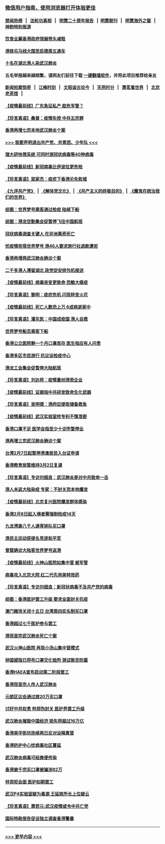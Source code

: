 ### [微信用户指南，使用浏览器打开体验更佳](https://github.com/gfw-breaker/banned-news1/blob/master/indexes/wechat-guide.md?t=0)
#### [禁闻热榜](热点新闻.md?t=0)  &nbsp;&nbsp;|&nbsp;&nbsp; [法轮功真相](https://github.com/gfw-breaker/truth/blob/master/README.md?t=0) &nbsp;&nbsp;|&nbsp;&nbsp; [明慧二十周年报告](https://github.com/gfw-breaker/mh-reports/blob/master/README.md?t=0) &nbsp;&nbsp;|&nbsp;&nbsp;[明慧期刊](https://github.com/gfw-breaker/mh-qikan) &nbsp;&nbsp;|&nbsp;&nbsp; [明慧海外之窗](https://github.com/gfw-breaker/mh-news/blob/master/README.md?t=0) &nbsp;&nbsp;|&nbsp;&nbsp; [神韵特别报道](https://github.com/gfw-breaker/mh-news/blob/master/shenyun.md?t=0)
#### [饮食业冀香港政府领展带头减租](../pages/nsc415/n11864876.md?t=02132156) 
#### [港铁屯马线大围至启德周五通车](../pages/nsc415/n11864842.md?t=02132156) 
#### [十名在湖北港人染武汉肺炎](../pages/nsc415/n11864807.md?t=02132156) 
#### 五毛举报越来越频繁，请网友们前往下载 [一键翻墙软件](https://github.com/gfw-breaker/ssr-accounts)，并将此项目推荐给亲友
#### [新闻拍案惊奇](https://github.com/gfw-breaker/banned-news1/blob/master/pages/link4.md) &nbsp;&nbsp;|&nbsp;&nbsp; [江峰时刻](https://github.com/gfw-breaker/banned-news1/blob/master/pages/link4.md) &nbsp;&nbsp;|&nbsp;&nbsp; [文昭谈古论今](https://github.com/gfw-breaker/banned-news1/blob/master/pages/link4.md) &nbsp;&nbsp;|&nbsp;&nbsp; [天亮时分](https://github.com/gfw-breaker/banned-news1/blob/master/pages/link4.md) &nbsp;&nbsp;|&nbsp;&nbsp; [萧茗看世界](https://github.com/gfw-breaker/banned-news1/blob/master/pages/link4.md) &nbsp;&nbsp;|&nbsp;&nbsp; [北京老茶馆](https://github.com/gfw-breaker/banned-news1/blob/master/pages/link4.md) &nbsp;&nbsp;|&nbsp;&nbsp; 
#### [【疫情最前线】广东急征私产 趁危军管？](../pages/nsc415/n11864205.md?t=02132156) 
#### [【珍言真语】桑普：疫情失控 中共五宗罪](../pages/nsc415/n11864157.md?t=02132156) 
#### [香港再增七宗本地武汉肺炎个案](../pages/nsc415/n11862405.md?t=02132156) 
#### [>>> 我要声明退出共产党、共青团、少年队 <<<](https://github.com/begood0513/goodnews/blob/master/quit/letter.md) 
#### [理大研快筛系统 可同时测冠状病毒等40种病毒](../pages/nsc415/n11862376.md?t=02132156) 
#### [【疫情最前线】新冠病毒比伊波拉更危险](../pages/nsc415/n11862199.md?t=02132156) 
#### [【珍言真语】梁家杰：疫症下香港沦失败城](../pages/nsc415/n11861588.md?t=02132156) 
#### [《九评共产党》](https://github.com/begood0513/9ping.md/blob/master/README.md) &nbsp;|&nbsp; [《解体党文化》](../../../../jtdwh.md/blob/master/README.md)  &nbsp;|&nbsp; [《共产主义的终极目的》](../../../../gczydzjmd.md/blob/master/README.md) &nbsp;|&nbsp; [《魔鬼在统治我们的世界》](../../../../mgztzwmdsj.md/blob/master/README.md) 
#### [组图：世界梦号乘客通过检疫 陆续下船](../pages/nsc415/n11858302.md?t=02132156) 
#### [组图：港龙空勤集会促暂停飞往中国航班](../pages/nsc415/n11858190.md?t=02132156) 
#### [冠状病毒调查关键人 在非洲离奇死亡](../pages/nsc415/n11859798.md?t=02132156) 
#### [忧疫情拒搭世界梦号 港46人要求旅行社退款遭拒](../pages/nsc415/n11859849.md?t=02132156) 
#### [香港再增两武汉肺炎确诊个案](../pages/nsc415/n11859833.md?t=02132156) 
#### [二千多港人滞留湖北 政党促安排包机接送](../pages/nsc415/n11859831.md?t=02132156) 
#### [【疫情最前线】病毒突变更致命 恐酿大瘟疫](../pages/nsc415/n11859604.md?t=02132156) 
#### [【珍言真语】黎明：疫症危机 闪现转变火花](../pages/nsc415/n11859199.md?t=02132156) 
#### [【疫情最前线】死亡人数恐上万 6成病逝家中](../pages/nsc415/n11856687.md?t=02132156) 
#### [【珍言真语】潘东凯：中国成疫国 港人自救](../pages/nsc415/n11856962.md?t=02132156) 
#### [世界梦号船员乘客下船](../pages/nsc415/n11856883.md?t=02132156) 
#### [香港公立医院剩一个月口罩库存 医生指应有人问责](../pages/nsc415/n11856875.md?t=02132156) 
#### [香港多区市民游行 抗议设检疫中心](../pages/nsc415/n11856866.md?t=02132156) 
#### [港龙工会集会促暂停大陆航班](../pages/nsc415/n11856840.md?t=02132156) 
#### [【珍言真语】刘达邦：疫情重创港资企业](../pages/nsc415/n11854274.md?t=02132156) 
#### [【疫情最前线】证据指中共研发致命生化武器](../pages/nsc415/n11853087.md?t=02132156) 
#### [【珍言真语】吴明德：港府应提取储备救急](../pages/nsc415/n11852734.md?t=02132156) 
#### [【疫情最前线】武汉实验室抢专利不慎泄密](../pages/nsc415/n11850310.md?t=02132156) 
#### [香港口罩不足 医学会指至少十诊所暂停业](../pages/nsc415/n11850301.md?t=02132156) 
#### [港再增三宗武汉肺炎确诊个案](../pages/nsc415/n11850328.md?t=02132156) 
#### [台湾2月7日起暂停港澳居民入台证申请](../pages/nsc415/n11850304.md?t=02132156) 
#### [香港教育局暂维持3月2日复课](../pages/nsc415/n11850260.md?t=02132156) 
#### [【珍言真语】专访刘细良：武汉肺炎是对中共致命一击](../pages/nsc415/n11849934.md?t=02132156) 
#### [港人未返大陆染疫 专家：不封关恐本地爆发](../pages/nsc415/n11848021.md?t=02132156) 
#### [【疫情最前线】北京复兴医院爆发群体感染](../pages/nsc415/n11847626.md?t=02132156) 
#### [香港2月8日起入境者需强制检疫14天](../pages/nsc415/n11847658.md?t=02132156) 
#### [九龙湾逾八千人通宵排队买口罩](../pages/nsc415/n11847647.md?t=02132156) 
#### [港民主运动获提名竞逐和平奖](../pages/nsc415/n11847633.md?t=02132156) 
#### [曾载确诊大陆客世界梦号返港](../pages/nsc415/n11847608.md?t=02132156) 
#### [【疫情最前线】火神山医院如集中营 被军管](../pages/nsc415/n11847524.md?t=02132156) 
#### [病毒攻入北京大院 红二代先用美特效药](../pages/nsc415/n11847427.md?t=02132156) 
#### [【珍言真语】专访刘细良：新冠状病毒不及共产党的病毒](../pages/nsc415/n11847164.md?t=02132156) 
#### [组图：香港医护罢工升级 要求全面封关抗疫](../pages/nsc415/n11844107.md?t=02132156) 
#### [澳门赌场关闭十五日 台湾周四实名制买口罩](../pages/nsc415/n11845083.md?t=02132156) 
#### [香港超过七千医护参与罢工](../pages/nsc415/n11845051.md?t=02132156) 
#### [港现首宗武汉肺炎死亡个案](../pages/nsc415/n11844998.md?t=02132156) 
#### [武汉火神山医院 再现小汤山集中营模式](../pages/nsc415/n11844763.md?t=02132156) 
#### [钟国斌指已将布口罩交化验所 测试能否防菌](../pages/nsc415/n11842783.md?t=02132156) 
#### [香港HAEA宣布启动第二阶段罢工](../pages/nsc415/n11842723.md?t=02132156) 
#### [香港现首宗人传人武汉肺炎](../pages/nsc415/n11842766.md?t=02132156) 
#### [元朗区议会通过拨20万买口罩](../pages/nsc415/n11842754.md?t=02132156) 
#### [讨好中共权贵 林郑伪封关 医护界罢工升级](../pages/nsc415/n11842359.md?t=02132156) 
#### [武汉肺炎摧毁中国经济 损失将超过16万亿](../pages/nsc415/n11839723.md?t=02132156) 
#### [香港美孚街坊连续两日反对设隔离营](../pages/nsc415/n11839962.md?t=02132156) 
#### [香港防护中心忧病毒社区蔓延](../pages/nsc415/n11839933.md?t=02132156) 
#### [武汉肺炎病毒可经粪便传染](../pages/nsc415/n11839939.md?t=02132156) 
#### [香港逾千宗买口罩被骗涉82万](../pages/nsc415/n11839914.md?t=02132156) 
#### [林郑拒会面 医护如期罢工](../pages/nsc415/n11839892.md?t=02132156) 
#### [武汉P4实验室疑为毒源 王延轶所长上位疑云](../pages/nsc415/n11835543.md?t=02132156) 
#### [【珍言真语】萧若元:武汉疫情或令中共亡党](../pages/nsc415/n11829394.md?t=02132156) 
#### [国际特赦报告促设独立调查香港警暴](../pages/nsc415/n11833845.md?t=02132156) 

----
#### [ >>> 更早内容 <<< ](../indexes/nsc415-earlier.md)

